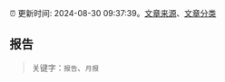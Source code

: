 :alarm_clock: 更新时间: 2024-08-30 09:37:39。[文章来源](/README.md)、[文章分类](/TAGS.md)

## 报告


> 关键字：`报告`、`月报`



